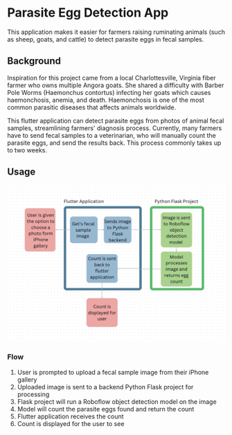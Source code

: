 # Parasite Egg Detection App

This application makes it easier for farmers raising ruminating animals (such as sheep, goats, and cattle) to detect parasite eggs in fecal samples.

## Background

Inspiration for this project came from a local Charlottesville, Virginia fiber farmer who owns multiple Angora goats. She shared a difficulty with Barber Pole Worms (Haemonchus contortus) infecting her goats which causes haemonchosis, anemia, and death. Haemonchosis is one of the most common parasitic diseases that affects animals worldwide. 

This flutter application can detect parasite eggs from photos of animal fecal samples, streamlining farmers' diagnosis process. Currently, many farmers have to send fecal samples to a veterinarian, who will manually count the parasite eggs, and send the results back. This process commonly takes up to two weeks. 

## Usage 

![image](https://github.com/chgaobt/parasite_egg_detection/blob/main/images/Flowchart.jpeg?raw=true)

### Flow
1. User is prompted to upload a fecal sample image from their iPhone gallery
2. Uploaded image is sent to a backend Python Flask project for processing
3. Flask project will run a Roboflow object detection model on the image
4. Model will count the parasite eggs found and return the count
5. Flutter application receives the count
6. Count is displayed for the user to see
